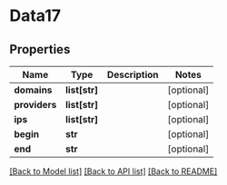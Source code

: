 # Data17

## Properties
Name | Type | Description | Notes
------------ | ------------- | ------------- | -------------
**domains** | **list[str]** |  | [optional] 
**providers** | **list[str]** |  | [optional] 
**ips** | **list[str]** |  | [optional] 
**begin** | **str** |  | [optional] 
**end** | **str** |  | [optional] 

[[Back to Model list]](../README.md#documentation-for-models) [[Back to API list]](../README.md#documentation-for-api-endpoints) [[Back to README]](../README.md)


